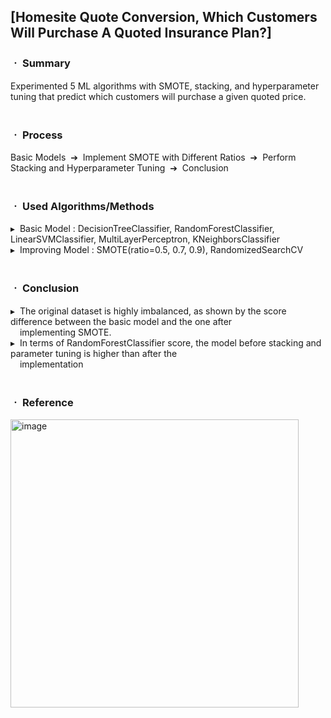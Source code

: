 ## [Homesite Quote Conversion, Which Customers Will Purchase A Quoted Insurance Plan?]

### ㆍ Summary
Experimented 5 ML algorithms with SMOTE, stacking, and hyperparameter tuning that predict which customers will purchase a given quoted price.
<br/>
<br/>
### ㆍ Process
Basic Models &nbsp;➔&nbsp; Implement SMOTE with Different Ratios &nbsp;➔&nbsp; Perform Stacking and Hyperparameter Tuning &nbsp;➔&nbsp; Conclusion
<br/>
<br/>
### ㆍ Used Algorithms/Methods
▸&nbsp; Basic Model : DecisionTreeClassifier, RandomForestClassifier, LinearSVMClassifier, MultiLayerPerceptron, KNeighborsClassifier
<br/>
▸&nbsp; Improving Model : SMOTE(ratio=0.5, 0.7, 0.9), RandomizedSearchCV
<br/>
<br/>
### ㆍ Conclusion
▸&nbsp; The original dataset is highly imbalanced, as shown by the score difference between the basic model and the one after
<br/>
&nbsp;&ensp; implementing SMOTE.
<br/>
▸&nbsp; In terms of RandomForestClassifier score, the model before stacking and parameter tuning is higher than after the <br/>
&ensp; &nbsp;implementation
<br/>
<br/>
### ㆍ Reference
<img width="461" alt="image" src="https://github.com/jwhm7/MS-Business-Analytics-Projects/assets/82855650/0b3b35a0-50a3-4241-b90a-0bbc9e3051a2">
